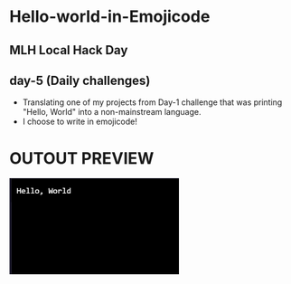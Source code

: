 # Hello-world-in-Emojicode
## MLH Local Hack Day 
## day-5 (Daily challenges)
* Translating one of my projects from Day-1 challenge that was printing "Hello, World" into a non-mainstream language.
* I choose to write in emojicode!
# OUTOUT PREVIEW
 <img src="emojicode.png" width="300">
